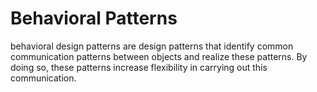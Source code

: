 # Behavioral Patterns

behavioral design patterns are design patterns that identify common
communication patterns between objects and realize these patterns. By doing so,
these patterns increase flexibility in carrying out this communication.
